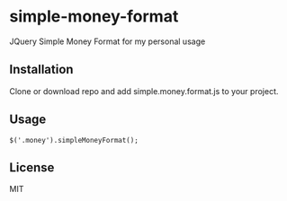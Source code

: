 # simple-money-format
JQuery Simple Money Format for my personal usage

## Installation

Clone or download repo and add simple.money.format.js to your project.

## Usage


    $('.money').simpleMoneyFormat();
    

## License

MIT
